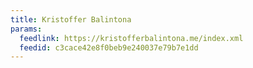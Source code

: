 ```yaml
---
title: Kristoffer Balintona
params:
  feedlink: https://kristofferbalintona.me/index.xml
  feedid: c3cace42e8f0beb9e240037e79b7e1dd
---
```

